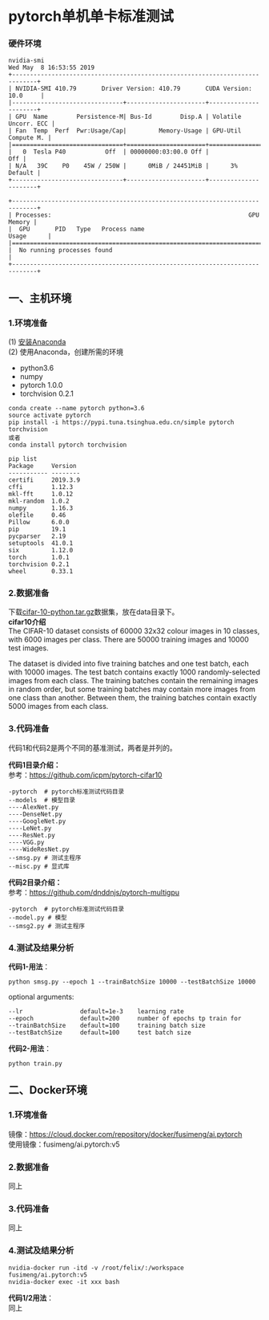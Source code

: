 # pytorch单机单卡标准测试
  
### 硬件环境   
```
nvidia-smi
Wed May  8 16:53:55 2019       
+-----------------------------------------------------------------------------+
| NVIDIA-SMI 410.79       Driver Version: 410.79       CUDA Version: 10.0     |
|-------------------------------+----------------------+----------------------+
| GPU  Name        Persistence-M| Bus-Id        Disp.A | Volatile Uncorr. ECC |
| Fan  Temp  Perf  Pwr:Usage/Cap|         Memory-Usage | GPU-Util  Compute M. |
|===============================+======================+======================|
|   0  Tesla P40           Off  | 00000000:03:00.0 Off |                  Off |
| N/A   39C    P0    45W / 250W |      0MiB / 24451MiB |      3%      Default |
+-------------------------------+----------------------+----------------------+
                                                                               
+-----------------------------------------------------------------------------+
| Processes:                                                       GPU Memory |
|  GPU       PID   Type   Process name                             Usage      |
|=============================================================================|
|  No running processes found                                                 |
+-----------------------------------------------------------------------------+
```
## 一、主机环境
### 1.环境准备
(1) [安装Anaconda](https://github.com/fusimeng/ai_tools)    
(2) 使用Anaconda，创建所需的环境   
* python3.6
* numpy
* pytorch 1.0.0
* torchvision 0.2.1
```shell
conda create --name pytorch python=3.6
source activate pytorch
pip install -i https://pypi.tuna.tsinghua.edu.cn/simple pytorch torchvision 
或者
conda install pytorch torchvision 
```
```shell
pip list 
Package     Version 
----------- --------
certifi     2019.3.9
cffi        1.12.3  
mkl-fft     1.0.12  
mkl-random  1.0.2   
numpy       1.16.3  
olefile     0.46    
Pillow      6.0.0   
pip         19.1    
pycparser   2.19    
setuptools  41.0.1  
six         1.12.0  
torch       1.0.1   
torchvision 0.2.1   
wheel       0.33.1 
```
### 2.数据准备
下载[cifar-10-python.tar.gz](https://www.cs.toronto.edu/~kriz/cifar-10-python.tar.gz)数据集，放在data目录下。   
**cifar10介绍**    
The CIFAR-10 dataset consists of 60000 32x32 colour images in 10 classes, with 6000 images per class. There are 50000 training images and 10000 test images.

The dataset is divided into five training batches and one test batch, each with 10000 images. The test batch contains exactly 1000 randomly-selected images from each class. The training batches contain the remaining images in random order, but some training batches may contain more images from one class than another. Between them, the training batches contain exactly 5000 images from each class.
### 3.代码准备
代码1和代码2是两个不同的基准测试，两者是并列的。   

**代码1目录介绍：**    
参考：https://github.com/icpm/pytorch-cifar10       
``` 
-pytorch  # pytorch标准测试代码目录 
--models  # 模型目录
----AlexNet.py
----DenseNet.py
----GoogleNet.py
----LeNet.py
----ResNet.py
----VGG.py
----WideResNet.py
--smsg.py # 测试主程序
--misc.py # 显式库
```
**代码2目录介绍：**    
参考：https://github.com/dnddnjs/pytorch-multigpu    
```
-pytorch  # pytorch标准测试代码目录 
--model.py # 模型
--smsg2.py # 测试主程序
```

### 4.测试及结果分析
**代码1-用法**：   
```shell
python smsg.py --epoch 1 --trainBatchSize 10000 --testBatchSize 10000
```
optional arguments:   
```
--lr                default=1e-3    learning rate
--epoch             default=200     number of epochs tp train for
--trainBatchSize    default=100     training batch size
--testBatchSize     default=100     test batch size
```
**代码2-用法**：   
```shell
python train.py
```
## 二、Docker环境
### 1.环境准备
镜像：https://cloud.docker.com/repository/docker/fusimeng/ai.pytorch    
使用镜像：fusimeng/ai.pytorch:v5   
### 2.数据准备
同上
### 3.代码准备
同上
### 4.测试及结果分析
```shell
nvidia-docker run -itd -v /root/felix/:/workspace fusimeng/ai.pytorch:v5
nvidia-docker exec -it xxx bash
```
**代码1/2用法**：   
同上
